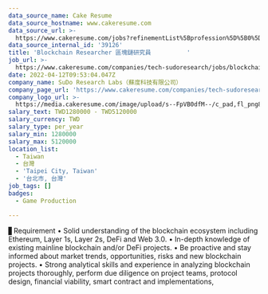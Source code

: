 ```yaml
---
data_source_name: Cake Resume
data_source_hostname: www.cakeresume.com
data_source_url: >-
  https://www.cakeresume.com/jobs?refinementList%5Bprofession%5D%5B0%5D=game-production&range%5Bsalary_range%5D%5Bmin%5D=1000000
data_source_internal_id: '39126'
title: 'Blockchain Researcher 區塊鏈研究員          '
job_url: >-
  https://www.cakeresume.com/companies/tech-sudoresearch/jobs/blockchain-researcher-blockchain-researcher
date: 2022-04-12T09:53:04.047Z
company_name: SuDo Research Labs（蘇度科技有限公司）
company_page_url: 'https://www.cakeresume.com/companies/tech-sudoresearch'
company_logo_url: >-
  https://media.cakeresume.com/image/upload/s--FpVB0dfM--/c_pad,fl_png8,h_200,w_200/v1648031400/ep8qaonfyphbzcctkyr8.png
salary_text: TWD1280000 - TWD5120000
salary_currency: TWD
salary_type: per_year
salary_min: 1280000
salary_max: 5120000
location_list:
  - Taiwan
  - 台灣
  - 'Taipei City, Taiwan'
  - '台北市, 台灣'
job_tags: []
badges:
  - Game Production

---
```


▋Requirement • Solid understanding of the blockchain ecosystem including Ethereum, Layer 1s, Layer 2s, DeFi and Web 3.0. • In-depth knowledge of existing mainline blockchain and/or DeFi projects. • Be proactive and stay informed about market trends, opportunities, risks and new blockchain projects. • Strong analytical skills and experience in analyzing blockchain projects thoroughly, perform due diligence on project teams, protocol design, financial viability, smart contract and implementations,